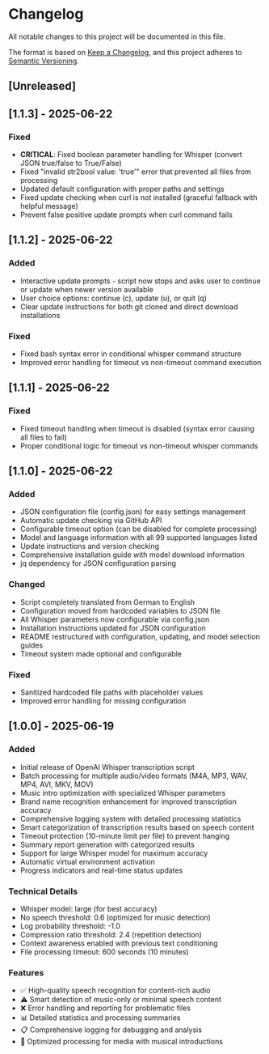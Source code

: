 # Changelog

All notable changes to this project will be documented in this file.

The format is based on [Keep a Changelog](https://keepachangelog.com/en/1.0.0/),
and this project adheres to [Semantic Versioning](https://semver.org/spec/v2.0.0.html).

## [Unreleased]

## [1.1.3] - 2025-06-22

### Fixed
- **CRITICAL**: Fixed boolean parameter handling for Whisper (convert JSON true/false to True/False)
- Fixed "invalid str2bool value: 'true'" error that prevented all files from processing
- Updated default configuration with proper paths and settings
- Fixed update checking when curl is not installed (graceful fallback with helpful message)
- Prevent false positive update prompts when curl command fails

## [1.1.2] - 2025-06-22

### Added
- Interactive update prompts - script now stops and asks user to continue or update when newer version available
- User choice options: continue (c), update (u), or quit (q)
- Clear update instructions for both git cloned and direct download installations

### Fixed
- Fixed bash syntax error in conditional whisper command structure
- Improved error handling for timeout vs non-timeout command execution

## [1.1.1] - 2025-06-22

### Fixed
- Fixed timeout handling when timeout is disabled (syntax error causing all files to fail)
- Proper conditional logic for timeout vs non-timeout whisper commands

## [1.1.0] - 2025-06-22

### Added
- JSON configuration file (config.json) for easy settings management
- Automatic update checking via GitHub API
- Configurable timeout option (can be disabled for complete processing)
- Model and language information with all 99 supported languages listed
- Update instructions and version checking
- Comprehensive installation guide with model download information
- jq dependency for JSON configuration parsing

### Changed
- Script completely translated from German to English
- Configuration moved from hardcoded variables to JSON file
- All Whisper parameters now configurable via config.json
- Installation instructions updated for JSON configuration
- README restructured with configuration, updating, and model selection guides
- Timeout system made optional and configurable

### Fixed
- Sanitized hardcoded file paths with placeholder values
- Improved error handling for missing configuration

## [1.0.0] - 2025-06-19

### Added
- Initial release of OpenAI Whisper transcription script
- Batch processing for multiple audio/video formats (M4A, MP3, WAV, MP4, AVI, MKV, MOV)
- Music intro optimization with specialized Whisper parameters
- Brand name recognition enhancement for improved transcription accuracy
- Comprehensive logging system with detailed processing statistics
- Smart categorization of transcription results based on speech content
- Timeout protection (10-minute limit per file) to prevent hanging
- Summary report generation with categorized results
- Support for large Whisper model for maximum accuracy
- Automatic virtual environment activation
- Progress indicators and real-time status updates

### Technical Details
- Whisper model: large (for best accuracy)
- No speech threshold: 0.6 (optimized for music detection)
- Log probability threshold: -1.0
- Compression ratio threshold: 2.4 (repetition detection)
- Context awareness enabled with previous text conditioning
- File processing timeout: 600 seconds (10 minutes)

### Features
- ✅ High-quality speech recognition for content-rich audio
- ⚠️ Smart detection of music-only or minimal speech content  
- ❌ Error handling and reporting for problematic files
- 📊 Detailed statistics and processing summaries
- 📋 Comprehensive logging for debugging and analysis
- 🎵 Optimized processing for media with musical introductions